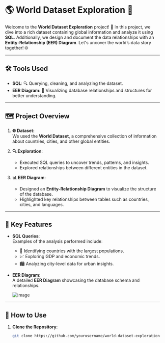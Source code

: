 # 🌎 World Dataset Exploration 📂

Welcome to the **World Dataset Exploration** project! 🌟 In this project, we dive into a rich dataset containing global information and analyze it using **SQL**. Additionally, we design and document the data relationships with an **Entity-Relationship (EER) Diagram**. Let's uncover the world’s data story together! 🌐

---

## 🛠️ Tools Used

- **SQL**: 🔍 Querying, cleaning, and analyzing the dataset.  
- **EER Diagram**: 🎨 Visualizing database relationships and structures for better understanding.  

---

## 🗺️ Project Overview

1. **🌐 Dataset**:  
   We used the **World Dataset**, a comprehensive collection of information about countries, cities, and other global entities.  

2. **🔍 Exploration**:  
   - Executed SQL queries to uncover trends, patterns, and insights.  
   - Explored relationships between different entities in the dataset.  

3. **📊 EER Diagram**:  
   - Designed an **Entity-Relationship Diagram** to visualize the structure of the database.  
   - Highlighted key relationships between tables such as countries, cities, and languages.  

---

## 📜 Key Features

- **SQL Queries**:  
   Examples of the analysis performed include:  
   - 🌟 Identifying countries with the largest populations.  
   - 📈 Exploring GDP and economic trends.  
   - 🏙️ Analyzing city-level data for urban insights.  

- **EER Diagram**:  
   A detailed **EER Diagram** showcasing the database schema and relationships.  

   ![image](https://github.com/user-attachments/assets/cd499c5e-54cb-47e9-ae7c-34d2f649a681)


---

## 🚀 How to Use

1. **Clone the Repository**:  
   ```bash
   git clone https://github.com/yourusername/world-dataset-exploration.git
